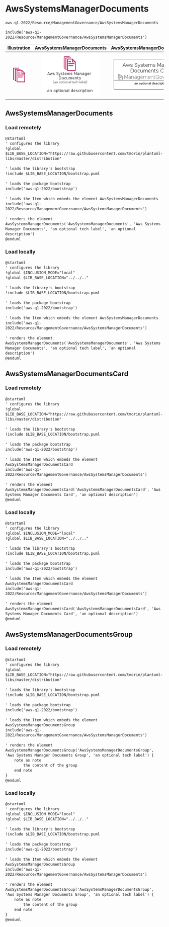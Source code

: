 # AwsSystemsManagerDocuments


```text
aws-q1-2022/Resource/ManagementGovernance/AwsSystemsManagerDocuments
```

```text
include('aws-q1-2022/Resource/ManagementGovernance/AwsSystemsManagerDocuments')
```



| Illustration | AwsSystemsManagerDocuments | AwsSystemsManagerDocumentsCard | AwsSystemsManagerDocumentsGroup |
| :---: | :---: | :---: | :---: |
| ![illustration for Illustration](../../../aws-q1-2022/Resource/ManagementGovernance/AwsSystemsManagerDocuments.png) | ![illustration for AwsSystemsManagerDocuments](../../../aws-q1-2022/Resource/ManagementGovernance/AwsSystemsManagerDocuments.Local.png) | ![illustration for AwsSystemsManagerDocumentsCard](../../../aws-q1-2022/Resource/ManagementGovernance/AwsSystemsManagerDocumentsCard.Local.png) | ![illustration for AwsSystemsManagerDocumentsGroup](../../../aws-q1-2022/Resource/ManagementGovernance/AwsSystemsManagerDocumentsGroup.Local.png) |




## AwsSystemsManagerDocuments

### Load remotely
```plantuml
@startuml
' configures the library
!global $LIB_BASE_LOCATION="https://raw.githubusercontent.com/tmorin/plantuml-libs/master/distribution"

' loads the library's bootstrap
!include $LIB_BASE_LOCATION/bootstrap.puml

' loads the package bootstrap
include('aws-q1-2022/bootstrap')

' loads the Item which embeds the element AwsSystemsManagerDocuments
include('aws-q1-2022/Resource/ManagementGovernance/AwsSystemsManagerDocuments')

' renders the element
AwsSystemsManagerDocuments('AwsSystemsManagerDocuments', 'Aws Systems Manager Documents', 'an optional tech label', 'an optional description')
@enduml
```

### Load locally
```plantuml
@startuml
' configures the library
!global $INCLUSION_MODE="local"
!global $LIB_BASE_LOCATION="../../.."

' loads the library's bootstrap
!include $LIB_BASE_LOCATION/bootstrap.puml

' loads the package bootstrap
include('aws-q1-2022/bootstrap')

' loads the Item which embeds the element AwsSystemsManagerDocuments
include('aws-q1-2022/Resource/ManagementGovernance/AwsSystemsManagerDocuments')

' renders the element
AwsSystemsManagerDocuments('AwsSystemsManagerDocuments', 'Aws Systems Manager Documents', 'an optional tech label', 'an optional description')
@enduml
```

## AwsSystemsManagerDocumentsCard

### Load remotely
```plantuml
@startuml
' configures the library
!global $LIB_BASE_LOCATION="https://raw.githubusercontent.com/tmorin/plantuml-libs/master/distribution"

' loads the library's bootstrap
!include $LIB_BASE_LOCATION/bootstrap.puml

' loads the package bootstrap
include('aws-q1-2022/bootstrap')

' loads the Item which embeds the element AwsSystemsManagerDocumentsCard
include('aws-q1-2022/Resource/ManagementGovernance/AwsSystemsManagerDocuments')

' renders the element
AwsSystemsManagerDocumentsCard('AwsSystemsManagerDocumentsCard', 'Aws Systems Manager Documents Card', 'an optional description')
@enduml
```

### Load locally
```plantuml
@startuml
' configures the library
!global $INCLUSION_MODE="local"
!global $LIB_BASE_LOCATION="../../.."

' loads the library's bootstrap
!include $LIB_BASE_LOCATION/bootstrap.puml

' loads the package bootstrap
include('aws-q1-2022/bootstrap')

' loads the Item which embeds the element AwsSystemsManagerDocumentsCard
include('aws-q1-2022/Resource/ManagementGovernance/AwsSystemsManagerDocuments')

' renders the element
AwsSystemsManagerDocumentsCard('AwsSystemsManagerDocumentsCard', 'Aws Systems Manager Documents Card', 'an optional description')
@enduml
```

## AwsSystemsManagerDocumentsGroup

### Load remotely
```plantuml
@startuml
' configures the library
!global $LIB_BASE_LOCATION="https://raw.githubusercontent.com/tmorin/plantuml-libs/master/distribution"

' loads the library's bootstrap
!include $LIB_BASE_LOCATION/bootstrap.puml

' loads the package bootstrap
include('aws-q1-2022/bootstrap')

' loads the Item which embeds the element AwsSystemsManagerDocumentsGroup
include('aws-q1-2022/Resource/ManagementGovernance/AwsSystemsManagerDocuments')

' renders the element
AwsSystemsManagerDocumentsGroup('AwsSystemsManagerDocumentsGroup', 'Aws Systems Manager Documents Group', 'an optional tech label') {
    note as note
        the content of the group
    end note
}
@enduml
```

### Load locally
```plantuml
@startuml
' configures the library
!global $INCLUSION_MODE="local"
!global $LIB_BASE_LOCATION="../../.."

' loads the library's bootstrap
!include $LIB_BASE_LOCATION/bootstrap.puml

' loads the package bootstrap
include('aws-q1-2022/bootstrap')

' loads the Item which embeds the element AwsSystemsManagerDocumentsGroup
include('aws-q1-2022/Resource/ManagementGovernance/AwsSystemsManagerDocuments')

' renders the element
AwsSystemsManagerDocumentsGroup('AwsSystemsManagerDocumentsGroup', 'Aws Systems Manager Documents Group', 'an optional tech label') {
    note as note
        the content of the group
    end note
}
@enduml
```

